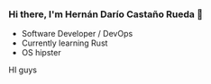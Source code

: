 ### Hi there, I'm Hernán Darío Castaño Rueda 👋
- Software Developer / DevOps
- Currently learning Rust
- OS hipster

<div>
    <p> HI guys <p>
</div>


<!--
**dario-castano/dario-castano** is a ✨ _special_ ✨ repository because its `README.md` (this file) appears on your GitHub profile.

Here are some ideas to get you started:

- 🔭 I’m currently working on ...
- 🌱 I’m currently learning ...
- 👯 I’m looking to collaborate on ...
- 🤔 I’m looking for help with ...
- 💬 Ask me about ...
- 📫 How to reach me: ...
- 😄 Pronouns: ...
- ⚡ Fun fact: ...
-->
 